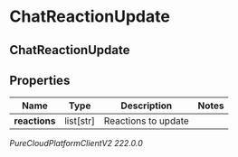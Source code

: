 # ChatReactionUpdate

## ChatReactionUpdate

## Properties

|Name | Type | Description | Notes|
|------------ | ------------- | ------------- | -------------|
| **reactions** | list[str] | Reactions to update | |



_PureCloudPlatformClientV2 222.0.0_

